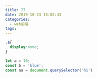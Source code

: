 ```yaml
---
title: 77
date: 2019-10-23 15:02:43
categories: 
  - web前端
tags:
---
```

``` css
.a{
  display:none;
}
```
``` javascript
let a = 10;
const b = 'blue';
const aa = document.querySelector('h1')
```